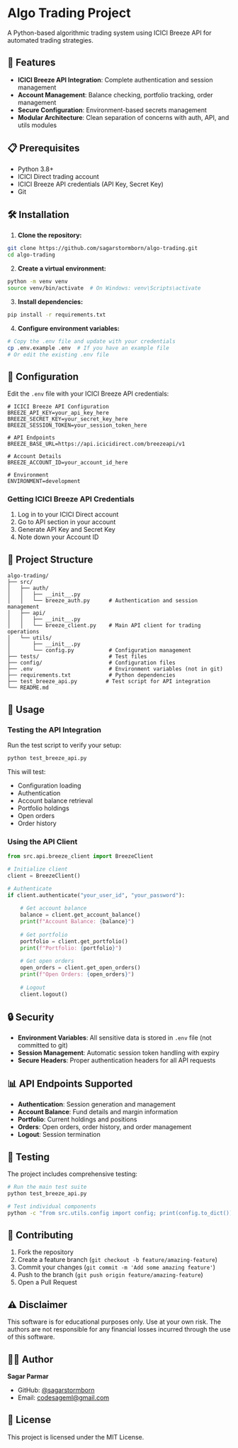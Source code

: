 # Algo Trading Project

A Python-based algorithmic trading system using ICICI Breeze API for automated trading strategies.

## 🚀 Features

- **ICICI Breeze API Integration**: Complete authentication and session management
- **Account Management**: Balance checking, portfolio tracking, order management
- **Secure Configuration**: Environment-based secrets management
- **Modular Architecture**: Clean separation of concerns with auth, API, and utils modules

## 📋 Prerequisites

- Python 3.8+
- ICICI Direct trading account
- ICICI Breeze API credentials (API Key, Secret Key)
- Git

## 🛠️ Installation

1. **Clone the repository:**
```bash
git clone https://github.com/sagarstormborn/algo-trading.git
cd algo-trading
```

2. **Create a virtual environment:**
```bash
python -m venv venv
source venv/bin/activate  # On Windows: venv\Scripts\activate
```

3. **Install dependencies:**
```bash
pip install -r requirements.txt
```

4. **Configure environment variables:**
```bash
# Copy the .env file and update with your credentials
cp .env.example .env  # If you have an example file
# Or edit the existing .env file
```

## 🔧 Configuration

Edit the `.env` file with your ICICI Breeze API credentials:

```env
# ICICI Breeze API Configuration
BREEZE_API_KEY=your_api_key_here
BREEZE_SECRET_KEY=your_secret_key_here
BREEZE_SESSION_TOKEN=your_session_token_here

# API Endpoints
BREEZE_BASE_URL=https://api.icicidirect.com/breezeapi/v1

# Account Details
BREEZE_ACCOUNT_ID=your_account_id_here

# Environment
ENVIRONMENT=development
```

### Getting ICICI Breeze API Credentials

1. Log in to your ICICI Direct account
2. Go to API section in your account
3. Generate API Key and Secret Key
4. Note down your Account ID

## 📁 Project Structure

```
algo-trading/
├── src/
│   ├── auth/
│   │   ├── __init__.py
│   │   └── breeze_auth.py      # Authentication and session management
│   ├── api/
│   │   ├── __init__.py
│   │   └── breeze_client.py    # Main API client for trading operations
│   └── utils/
│       ├── __init__.py
│       └── config.py           # Configuration management
├── tests/                      # Test files
├── config/                     # Configuration files
├── .env                        # Environment variables (not in git)
├── requirements.txt            # Python dependencies
├── test_breeze_api.py         # Test script for API integration
└── README.md
```

## 🚀 Usage

### Testing the API Integration

Run the test script to verify your setup:

```bash
python test_breeze_api.py
```

This will test:
- Configuration loading
- Authentication
- Account balance retrieval
- Portfolio holdings
- Open orders
- Order history

### Using the API Client

```python
from src.api.breeze_client import BreezeClient

# Initialize client
client = BreezeClient()

# Authenticate
if client.authenticate("your_user_id", "your_password"):
    
    # Get account balance
    balance = client.get_account_balance()
    print(f"Account Balance: {balance}")
    
    # Get portfolio
    portfolio = client.get_portfolio()
    print(f"Portfolio: {portfolio}")
    
    # Get open orders
    open_orders = client.get_open_orders()
    print(f"Open Orders: {open_orders}")
    
    # Logout
    client.logout()
```

## 🔒 Security

- **Environment Variables**: All sensitive data is stored in `.env` file (not committed to git)
- **Session Management**: Automatic session token handling with expiry
- **Secure Headers**: Proper authentication headers for all API requests

## 📊 API Endpoints Supported

- **Authentication**: Session generation and management
- **Account Balance**: Fund details and margin information
- **Portfolio**: Current holdings and positions
- **Orders**: Open orders, order history, and order management
- **Logout**: Session termination

## 🧪 Testing

The project includes comprehensive testing:

```bash
# Run the main test suite
python test_breeze_api.py

# Test individual components
python -c "from src.utils.config import config; print(config.to_dict())"
```

## 📝 Contributing

1. Fork the repository
2. Create a feature branch (`git checkout -b feature/amazing-feature`)
3. Commit your changes (`git commit -m 'Add some amazing feature'`)
4. Push to the branch (`git push origin feature/amazing-feature`)
5. Open a Pull Request

## ⚠️ Disclaimer

This software is for educational purposes only. Use at your own risk. The authors are not responsible for any financial losses incurred through the use of this software.

## 👨‍💻 Author

**Sagar Parmar**
- GitHub: [@sagarstormborn](https://github.com/sagarstormborn)
- Email: codesageml@gmail.com

## 📄 License

This project is licensed under the MIT License.
